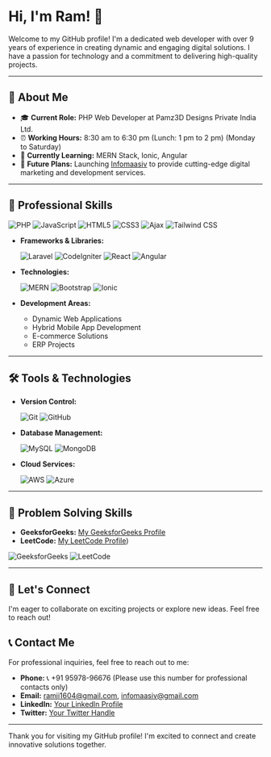 # Hi, I'm Ram! 👋

Welcome to my GitHub profile! I'm a dedicated web developer with over 9 years of experience in creating dynamic and engaging digital solutions. I have a passion for technology and a commitment to delivering high-quality projects.

---

## 🌟 About Me

- 🎓 **Current Role:** PHP Web Developer at Pamz3D Designs Private India Ltd.
- ⏰ **Working Hours:** 8:30 am to 6:30 pm (Lunch: 1 pm to 2 pm) (Monday to Saturday)
- 🌱 **Currently Learning:** MERN Stack, Ionic, Angular
- 🚀 **Future Plans:** Launching [Infomaasiv](http://infomaasiv.com) to provide cutting-edge digital marketing and development services.

---

## 💼 Professional Skills

<p>
  <img src="https://img.shields.io/badge/PHP-777BB4?style=for-the-badge&logo=php&logoColor=white" alt="PHP" />
  <img src="https://img.shields.io/badge/JavaScript-F7DF1E?style=for-the-badge&logo=javascript&logoColor=black" alt="JavaScript" />
  <img src="https://img.shields.io/badge/HTML5-E34F26?style=for-the-badge&logo=html5&logoColor=white" alt="HTML5" />
  <img src="https://img.shields.io/badge/CSS3-1572B6?style=for-the-badge&logo=css3&logoColor=white" alt="CSS3" />
  <img src="https://img.shields.io/badge/Ajax-0F9D58?style=for-the-badge&logo=ajax&logoColor=white" alt="Ajax" />
  <img src="https://img.shields.io/badge/Tailwind%20CSS-06B6D4?style=for-the-badge&logo=tailwind-css&logoColor=white" alt="Tailwind CSS" />
</p>

- **Frameworks & Libraries:**
  <p>
    <img src="https://img.shields.io/badge/Laravel-EF4135?style=for-the-badge&logo=laravel&logoColor=white" alt="Laravel" />
    <img src="https://img.shields.io/badge/CodeIgniter-EF4135?style=for-the-badge&logo=codeigniter&logoColor=white" alt="CodeIgniter" />
    <img src="https://img.shields.io/badge/React-61DAFB?style=for-the-badge&logo=react&logoColor=black" alt="React" />
    <img src="https://img.shields.io/badge/Angular-E23237?style=for-the-badge&logo=angular&logoColor=white" alt="Angular" />
  </p>

- **Technologies:**
  <p>
    <img src="https://img.shields.io/badge/MERN-000000?style=for-the-badge&logo=mern&logoColor=white" alt="MERN" />
    <img src="https://img.shields.io/badge/Bootstrap-7952B3?style=for-the-badge&logo=bootstrap&logoColor=white" alt="Bootstrap" />
    <img src="https://img.shields.io/badge/Ionic-3880FF?style=for-the-badge&logo=ionic&logoColor=white" alt="Ionic" />
  </p>

- **Development Areas:**
  - Dynamic Web Applications
  - Hybrid Mobile App Development
  - E-commerce Solutions
  - ERP Projects

---

## 🛠️ Tools & Technologies

- **Version Control:**
  <p>
    <img src="https://img.shields.io/badge/Git-F05032?style=for-the-badge&logo=git&logoColor=white" alt="Git" />
    <img src="https://img.shields.io/badge/GitHub-181717?style=for-the-badge&logo=github&logoColor=white" alt="GitHub" />
  </p>

- **Database Management:**
  <p>
    <img src="https://img.shields.io/badge/MySQL-4479A1?style=for-the-badge&logo=mysql&logoColor=white" alt="MySQL" />
    <img src="https://img.shields.io/badge/MongoDB-47A248?style=for-the-badge&logo=mongodb&logoColor=white" alt="MongoDB" />
  </p>

- **Cloud Services:**
  <p>
    <img src="https://img.shields.io/badge/AWS-232F3E?style=for-the-badge&logo=amazonaws&logoColor=white" alt="AWS" />
    <img src="https://img.shields.io/badge/Azure-0089D6?style=for-the-badge&logo=microsoftazure&logoColor=white" alt="Azure" />
  </p>

---

## 🧩 Problem Solving Skills

- **GeeksforGeeks:** [My GeeksforGeeks Profile](https://www.geeksforgeeks.org/user/ramji1604/)
- **LeetCode:** [My LeetCode Profile](https://leetcode.com/u/Ramji1604/))

<p>
  <img src="https://img.shields.io/badge/GeeksforGeeks-1F9D6F?style=for-the-badge&logo=geeksforgeeks&logoColor=white" alt="GeeksforGeeks" />
  <img src="https://img.shields.io/badge/LeetCode-FE4F55?style=for-the-badge&logo=leetcode&logoColor=white" alt="LeetCode" />
</p>

---

## 🤝 Let's Connect

I'm eager to collaborate on exciting projects or explore new ideas. Feel free to reach out!

## 📞 Contact Me

For professional inquiries, feel free to reach out to me:

- **Phone:** 📞 +91 95978-96676 (Please use this number for professional contacts only)
- **Email:** [ramji1604@gmail.com](mailto:ramji1604@gmail.com), [infomaasiv@gmail.com](mailto:infomaasiv@gmail.com)
- **LinkedIn:** [Your LinkedIn Profile](https://www.linkedin.com/in/yourprofile)
- **Twitter:** [Your Twitter Handle](https://twitter.com/yourhandle)

---

Thank you for visiting my GitHub profile! I'm excited to connect and create innovative solutions together.
